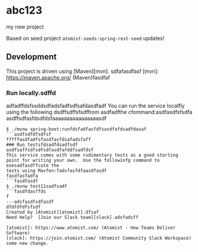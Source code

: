 # abc123
my new project

Based on seed project `atomist-seeds:spring-rest-seed`
updates!
## Development

This project is driven using [Maven][mvn].
sdfafasdfasf
[mvn]: https://maven.apache.org/ (Maven)fasdfaf

### Run locally.sdffd
adfadffdsfssddsdfadsfadfsdfsafdasdfadf
You can run the service localfly using the following dsdffsdffsfsdffrom asdfadfthe cfommand:asdfasdfsfsdfa
asdffsdfasfdsdfdsfaaaaaaaaaaaaaaaasdf
```ffsdfasdfasdfd
$ ./mvnw spring-boot:runfdsfadfasfdfsasdfafdsadfdasaf
```asdfsdfdfsdfsf
fffffasdfadfsfasdfasfdsafadsfaff
### Run testsfdsadfdsadfsdf
asdfsaffsdfsdfsdfasdfafddfsadfdsf
This service comes with some rudimentary tests as a good starting
point for writing your own.  Use the followinfg command to exesadfasdffcute the
tests using Mavfen:fadsfasfdfaasdfasdf
fasdfasfadfa
```fasdfasdf
$ ./mvnw test11sadfsadf
```fasdfdasffds
f
---adsfasdfsdfasdf
dfdfdfdfsfsdf
Created by [Atomist][atomist].dfsaf
Need Help?  [Join our Slack team][slack].adsfadsff

[atomist]: https://www.atomist.com/ (Atomist - How Teams Deliver Software)
[slack]: https://join.atomist.com/ (Atomist Community Slack Workspace)
some new change.
